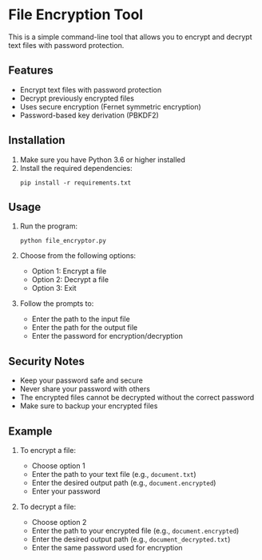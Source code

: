 # File Encryption Tool

This is a simple command-line tool that allows you to encrypt and decrypt text files with password protection.

## Features

- Encrypt text files with password protection
- Decrypt previously encrypted files
- Uses secure encryption (Fernet symmetric encryption)
- Password-based key derivation (PBKDF2)

## Installation

1. Make sure you have Python 3.6 or higher installed
2. Install the required dependencies:
   ```
   pip install -r requirements.txt
   ```

## Usage

1. Run the program:
   ```
   python file_encryptor.py
   ```

2. Choose from the following options:
   - Option 1: Encrypt a file
   - Option 2: Decrypt a file
   - Option 3: Exit

3. Follow the prompts to:
   - Enter the path to the input file
   - Enter the path for the output file
   - Enter the password for encryption/decryption

## Security Notes

- Keep your password safe and secure
- Never share your password with others
- The encrypted files cannot be decrypted without the correct password
- Make sure to backup your encrypted files

## Example

1. To encrypt a file:
   - Choose option 1
   - Enter the path to your text file (e.g., `document.txt`)
   - Enter the desired output path (e.g., `document.encrypted`)
   - Enter your password

2. To decrypt a file:
   - Choose option 2
   - Enter the path to your encrypted file (e.g., `document.encrypted`)
   - Enter the desired output path (e.g., `document_decrypted.txt`)
   - Enter the same password used for encryption 